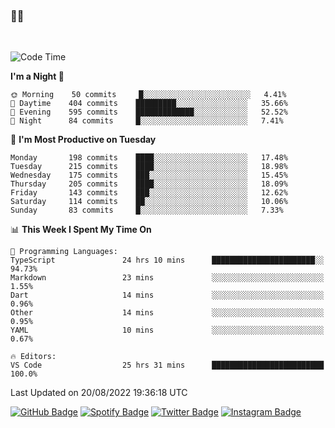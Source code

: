 ### 🤙🍺

<!-- <a href="https://github-readme-stats.vercel.app/api?username=hzak2xx&count_private=true&show_icons=true&theme=dracula">
  <img align="center" src="https://github-readme-stats.vercel.app/api?username=hzak2xx&count_private=true&show_icons=true&theme=dracula" />
</a>
</br> -->
</br>

<!--START_SECTION:waka-->
![Code Time](http://img.shields.io/badge/Code%20Time-1%2C742%20hrs%2026%20mins-blue)

**I'm a Night 🦉** 

```text
🌞 Morning    50 commits     █░░░░░░░░░░░░░░░░░░░░░░░░   4.41% 
🌆 Daytime    404 commits    █████████░░░░░░░░░░░░░░░░   35.66% 
🌃 Evening    595 commits    █████████████░░░░░░░░░░░░   52.52% 
🌙 Night      84 commits     █░░░░░░░░░░░░░░░░░░░░░░░░   7.41%

```
📅 **I'm Most Productive on Tuesday** 

```text
Monday       198 commits    ████░░░░░░░░░░░░░░░░░░░░░   17.48% 
Tuesday      215 commits    ████░░░░░░░░░░░░░░░░░░░░░   18.98% 
Wednesday    175 commits    ███░░░░░░░░░░░░░░░░░░░░░░   15.45% 
Thursday     205 commits    ████░░░░░░░░░░░░░░░░░░░░░   18.09% 
Friday       143 commits    ███░░░░░░░░░░░░░░░░░░░░░░   12.62% 
Saturday     114 commits    ██░░░░░░░░░░░░░░░░░░░░░░░   10.06% 
Sunday       83 commits     █░░░░░░░░░░░░░░░░░░░░░░░░   7.33%

```


📊 **This Week I Spent My Time On** 

```text
💬 Programming Languages: 
TypeScript               24 hrs 10 mins      ███████████████████████░░   94.73% 
Markdown                 23 mins             ░░░░░░░░░░░░░░░░░░░░░░░░░   1.55% 
Dart                     14 mins             ░░░░░░░░░░░░░░░░░░░░░░░░░   0.96% 
Other                    14 mins             ░░░░░░░░░░░░░░░░░░░░░░░░░   0.95% 
YAML                     10 mins             ░░░░░░░░░░░░░░░░░░░░░░░░░   0.67%

🔥 Editors: 
VS Code                  25 hrs 31 mins      █████████████████████████   100.0%

```


 Last Updated on 20/08/2022 19:36:18 UTC
<!--END_SECTION:waka-->

[![GitHub Badge](https://img.shields.io/badge/GitHub-100000?style=for-the-badge&logo=github&logoColor=white)](https://github.com/hzak2xx)
[![Spotify Badge](https://img.shields.io/badge/Spotify-1ED760?&style=for-the-badge&logo=spotify&logoColor=white)](https://open.spotify.com/user/uf90s6sbbh75a1mt44clkhkvf)
[![Twitter Badge](https://img.shields.io/badge/Twitter-1DA1F2?style=for-the-badge&logo=twitter&logoColor=white)](https://twitter.com/hzak2xx)
[![Instagram Badge](https://img.shields.io/badge/Instagram-E4405F?style=for-the-badge&logo=instagram&logoColor=white)](https://www.instagram.com/hzak2xx/)
